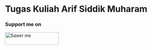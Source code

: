 # Tugas Kuliah Arif Siddik Muharam

### Support me on
<a href="https://saweria.co/arifsiddikm" target="_blank"><img src="https://user-images.githubusercontent.com/26188697/180601310-e82c63e4-412b-4c36-b7b5-7ba713c80380.png" alt="Sawer me" height="41" width="174"></a>